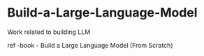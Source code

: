 # Build-a-Large-Language-Model

Work related to building LLM

ref -book - Build a Large Language Model (From Scratch)